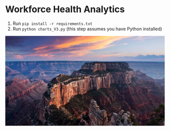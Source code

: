 # Workforce Health Analytics

1. Run `pip install -r requirements.txt`
2. Run `python charts_V3.py` (this step assumes you have Python installed)

![](moran-point-grand-canyon-arizona-united-states-uhd-4k-wallpaper.jpg?raw=true)
